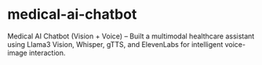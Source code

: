 # medical-ai-chatbot
Medical AI Chatbot (Vision + Voice) – Built a multimodal healthcare assistant using Llama3 Vision, Whisper, gTTS, and ElevenLabs for intelligent voice-image interaction.
